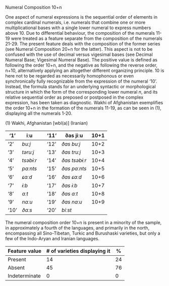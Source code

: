 Numeral Composition 10+n

One aspect of numeral expressions is the sequential order of elements in
complex cardinal numerals, i.e. numerals that combine one or more
multiplicational bases with a single lower numeral to express numbers
above 10. Due to differential behaviour, the composition of the numerals
11-19 were treated as a feature separate from the composition of the
numerals 21-29. The present feature deals with the composition of the
former series (see Numeral Composition 20+n for the latter). This aspect
is not to be confused with the use of decimal versus vigesimal bases
(see Decimal Numeral Base; Vigesimal Numeral Base). The positive value
is defined as following the order 10+n, and the negative as following
the reverse order, n+10, alternatively applying an altogether different
organizing principle. 10 is here not to be regarded as necessarily
homophonous or even synchronically fully recognizable from the
expression of the numeral ‘10’. Instead, the formula stands for an
underlying syntactic or morphological structure in which the form of the
corresponding lower numeral *n*, and its relative sequential order as
preposed or postposed in the complex expression, has been taken as
diagnostic. Wakhi of Afghanistan exemplifies the order 10+n in the
formation of the numerals 11-19, as can be seen in ‎(1), displaying all
the numerals 1-20.

(1) <span id="_Ref12343426" class="anchor"></span>Wakhi, Afghanistan
    \[wbl(a)\] (Iranian)

| ‘1’  | iːu       |     | ‘11’ | ðas jiːu      | 10+1 |
|------|-----------|-----|------|---------------|------|
| ‘2’  | *buːj*    |     | ‘12’ | *ðas buːj*    | 10+2 |
| ‘3’  | *təruːj*  |     | ‘13’ | *ðas truːj*   | 10+3 |
| ‘4’  | *tsəbɨːr* |     | ‘14’ | *ðas tsəbɨːr* | 10+4 |
| ‘5’  | *paːnts*  |     | ‘15’ | *ðas paːnts*  | 10+5 |
| ‘6’  | *ɕaːd*    |     | ‘16’ | *ðas ɕaːd*    | 10+6 |
| ‘7’  | *ɨːb*     |     | ‘17’ | *ðas ɨːb*     | 10+7 |
| ‘8’  | *aːt*     |     | ‘18’ | *ðas aːt*     | 10+8 |
| ‘9’  | *naːu*    |     | ‘19’ | *ðas naːu*    | 10+9 |
| ‘10’ | *ðaːs*    |     | ‘20’ | *biːst*       |      |

The numeral composition order 10+n is present in a minority of the
sample, in approximately a fourth of the languages, and primarily in the
north, encompassing all Sino-Tibetan, Turkic and Burushaski varieties,
but only a few of the Indo-Aryan and Iranian languages.

| Feature value | \# of varieties displaying it | %   |
|---------------|-------------------------------|-----|
| Present       | 14                            | 24  |
| Absent        | 45                            | 76  |
| Indeterminate | 0                             | 0   |


